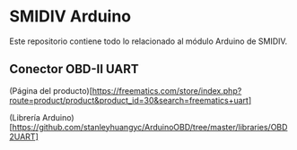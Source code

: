 # SMIDIV Arduino

Este repositorio contiene todo lo relacionado al módulo Arduino de SMIDIV.

## Conector OBD-II UART

(Página del producto)[https://freematics.com/store/index.php?route=product/product&product_id=30&search=freematics+uart]

(Librería Arduino)[https://github.com/stanleyhuangyc/ArduinoOBD/tree/master/libraries/OBD2UART]